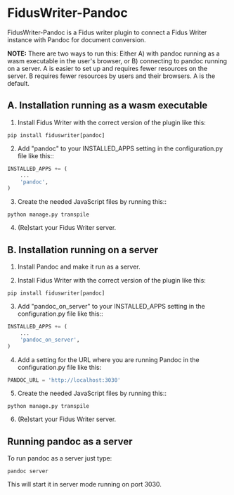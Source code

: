 # FidusWriter-Pandoc

FidusWriter-Pandoc is a Fidus writer plugin to connect a Fidus Writer instance
with Pandoc for document conversion.

**NOTE:** There are two ways to run this: Either A) with pandoc running as a wasm executable in the user's browser, or B) connecting to pandoc running on a server. A is easier to set up and requires fewer resources on the server. B requires
fewer resources by users and their browsers. A is the default.

## A. Installation running as a wasm executable

1. Install Fidus Writer with the correct version of the plugin like this:

```
pip install fiduswriter[pandoc]
```

2. Add "pandoc" to your INSTALLED_APPS setting in the configuration.py file
   like this::

```python
INSTALLED_APPS += (
    ...
    'pandoc',
)
```

3. Create the needed JavaScript files by running this::

```
python manage.py transpile
```

4. (Re)start your Fidus Writer server.


## B. Installation running on a server


1. Install Pandoc and make it run as a server.

2. Install Fidus Writer with the correct version of the plugin like this:

```
pip install fiduswriter[pandoc]
```

3. Add "pandoc_on_server" to your INSTALLED_APPS setting in the configuration.py file
   like this::

```python
INSTALLED_APPS += (
    ...
    'pandoc_on_server',
)
```

4. Add a setting for the URL where you are running Pandoc in the configuration.py file like this:

```python
PANDOC_URL = 'http://localhost:3030'
```

5. Create the needed JavaScript files by running this::

```
python manage.py transpile
```

6. (Re)start your Fidus Writer server.

## Running pandoc as a server

To run pandoc as a server just type:

```
pandoc server
```

This will start it in server mode running on port 3030.
